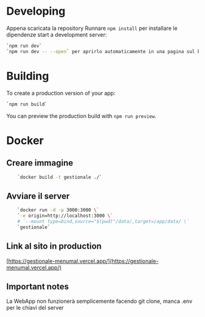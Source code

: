# Developing

Appena scaricata la repository Runnare `npm install` per installare le dipendenze
start a development server:

```bash
`npm run dev`
`npm run dev -- --open` per aprirlo automaticamente in una pagina sul browser
```

# Building

To create a production version of your app:

```bash
`npm run build`
```

You can preview the production build with `npm run preview`.

# Docker

## Creare immagine

```bash
    `docker build -t gestionale ./`
```

## Avviare il server

```bash
    `docker run -d -p 3000:3000 \`
    `-e origin=http://localhost:3000 \`
    # `--mount type=bind,source="$(pwd)"/data/,target=/app/data/ \`
    `gestionale`
```

## Link al sito in production

[https://gestionale-menumal.vercel.app/](https://gestionale-menumal.vercel.app/)

## Important notes

La WebApp non funzionerà semplicemente facendo git clone, manca .env per le chiavi del server
